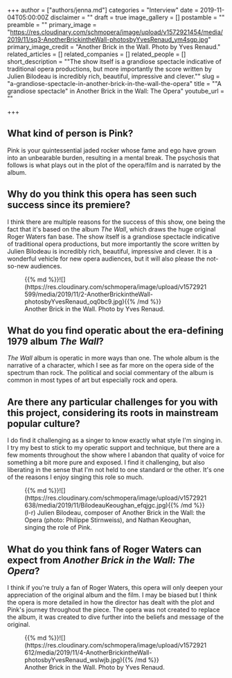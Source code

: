 +++
author = ["authors/jenna.md"]
categories = "Interview"
date = 2019-11-04T05:00:00Z
disclaimer = ""
draft = true
image_gallery = []
postamble = ""
preamble = ""
primary_image = "https://res.cloudinary.com/schmopera/image/upload/v1572921454/media/2019/11/sq3-AnotherBrickintheWall-photosbyYvesRenaud_ym4sgp.jpg"
primary_image_credit = "Another Brick in the Wall. Photo by Yves Renaud."
related_articles = []
related_companies = []
related_people = []
short_description = "\"The show itself is a grandiose spectacle indicative of traditional opera productions, but more importantly the score written by Julien Bilodeau is incredibly rich, beautiful, impressive and clever.\""
slug = "a-grandiose-spectacle-in-another-brick-in-the-wall-the-opera"
title = "\"A grandiose spectacle\" in Another Brick in the Wall: The Opera"
youtube_url = ""

+++
## What kind of person is Pink?

Pink is your quintessential jaded rocker whose fame and ego have grown into an unbearable burden, resulting in a mental break. The psychosis that follows is what plays out in the plot of the opera/film and is narrated by the album.

## Why do you think this opera has seen such success since its premiere?

I think there are multiple reasons for the success of this show, one being the fact that it's based on the album _The Wall_, which draws the huge original Roger Waters fan base. The show itself is a grandiose spectacle indicative of traditional opera productions, but more importantly the score written by Julien Bilodeau is incredibly rich, beautiful, impressive and clever. It is a wonderful vehicle for new opera audiences, but it will also please the not-so-new audiences.

<figure data-type="image">{{% md %}}![](https://res.cloudinary.com/schmopera/image/upload/v1572921599/media/2019/11/2-AnotherBrickintheWall-photosbyYvesRenaud_oq0bc9.jpg){{% /md %}}

<figcaption>Another Brick in the Wall. Photo by Yves Renaud.</figcaption>

</figure>

## What do you find operatic about the era-defining 1979 album _The Wall_?

_The Wall_ album is operatic in more ways than one. The whole album is the narrative of a character, which I see as far more on the opera side of the spectrum than rock. The political and social commentary of the album is common in most types of art but especially rock and opera.

## Are there any particular challenges for you with this project, considering its roots in mainstream popular culture?

I do find it challenging as a singer to know exactly what style I'm singing in. I try my best to stick to my operatic support and technique, but there are a few moments throughout the show where I abandon that quality of voice for something a bit more pure and exposed. I find it challenging, but also liberating in the sense that I'm not held to one standard or the other. It's one of the reasons I enjoy singing this role so much.

<figure data-type="image">{{% md %}}![](https://res.cloudinary.com/schmopera/image/upload/v1572921638/media/2019/11/BilodeauKeoughan_efqjgc.jpg){{% /md %}}

<figcaption>(l-r) Julien Bilodeau, composer of Another Brick in the Wall: the Opera (photo: Philippe Stirnweiss), and Nathan Keoughan, singing the role of Pink.</figcaption>

</figure>

## What do you think fans of Roger Waters can expect from _Another Brick in the Wall: The Opera_?

I think if you're truly a fan of Roger Waters, this opera will only deepen your appreciation of the original album and the film. I may be biased but I think the opera is more detailed in how the director has dealt with the plot and Pink's journey throughout the piece. The opera was not created to replace the album, it was created to dive further into the beliefs and message of the original.

<figure data-type="image">{{% md %}}![](https://res.cloudinary.com/schmopera/image/upload/v1572921612/media/2019/11/4-AnotherBrickintheWall-photosbyYvesRenaud_wslwjb.jpg){{% /md %}}

<figcaption>Another Brick in the Wall. Photo by Yves Renaud.</figcaption>

</figure>